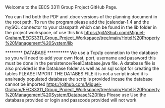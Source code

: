 Welcome to the EECS 3311 Group Project GitHub Page.

You can find both the PDF and .docx versions of the planning document in the root path.
To run the program please add the jcalendar-1.4 and the mySQL connector to your classpath which can be found in the lib folder
in the project workspace, of use this link https://gitAShub.com/Miguel-Graham/EECS3311_Group_Project_Workspace/tree/main/Hotel%20Property%20Management%20System/lib


********  DATABASE **********
We use a Tcp/Ip connetion to the database so you will need to add your own Host, port, username and password this must be done in the persistence/RealDatabase.java file.
A database file is also provided is the Database folder as well as an sql script for creating the tables PLEASE IMPORT THE DATABES FILE it is not a script insted it is analready populated database the scrip is provided incase the database cannot be imported https://github.com/Miguel-Graham/EECS3311_Group_Project_Workspace/tree/main/Hotel%20Property%20Management%20System/Database%20files
Please use Use the database provided or login and passcode provided will not work
